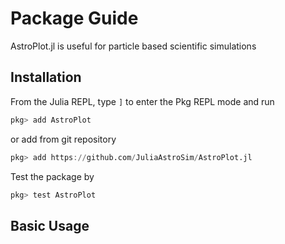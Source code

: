 # Package Guide

AstroPlot.jl is useful for particle based scientific simulations

## Installation

From the Julia REPL, type `]` to enter the Pkg REPL mode and run
```julia
pkg> add AstroPlot
```
or add from git repository
```julia
pkg> add https://github.com/JuliaAstroSim/AstroPlot.jl
```

Test the package by
```julia
pkg> test AstroPlot
```

## Basic Usage

